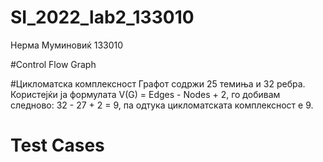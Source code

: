# SI_2022_lab2_133010
Нерма Муминовиќ 133010

#Control Flow Graph

#Цикломатска комплексност
Графот содржи 25 темиња и 32 ребра. Користејќи ја формулата V(G) = Edges - Nodes + 2, го добивам
следново:
32 - 27 + 2 = 9, па одтука цикломатската комплексност е 9.

# Test Cases

